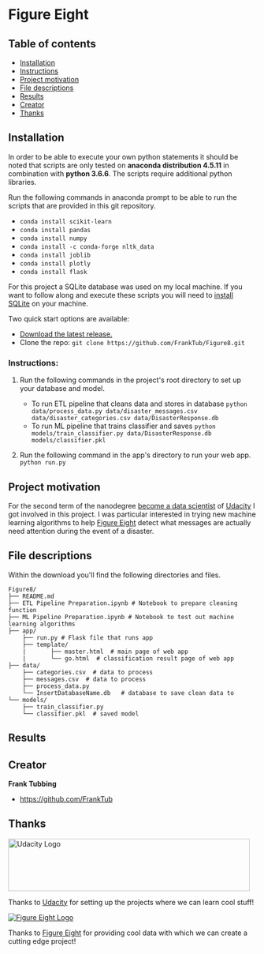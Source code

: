 # Figure Eight

## Table of contents

- [Installation](#installation)
- [Instructions](#instructions)
- [Project motivation](#project-motivation)
- [File descriptions](#file-descriptions)
- [Results](#results)
- [Creator](#creator)
- [Thanks](#thanks)


## Installation

In order to be able to execute your own python statements it should be noted that scripts are only tested on **anaconda distribution 4.5.11** in combination with **python 3.6.6**. The scripts require additional python libraries.

Run the following commands in anaconda prompt to be able to run the scripts that are provided in this git repository.
- `conda install scikit-learn`
- `conda install pandas`
- `conda install numpy`
- `conda install -c conda-forge nltk_data`
- `conda install joblib`
- `conda install plotly`
- `conda install flask`

For this project a SQLite database was used on my local machine. If you want to follow along and execute these scripts you will need to [install SQLite](http://www.sqlitetutorial.net/download-install-sqlite/) on your machine.

Two quick start options are available:
- [Download the latest release.](https://github.com/FrankTub/Figure8/zipball/master/)
- Clone the repo: `git clone https://github.com/FrankTub/Figure8.git`

### Instructions:
1. Run the following commands in the project's root directory to set up your database and model.

    - To run ETL pipeline that cleans data and stores in database
        `python data/process_data.py data/disaster_messages.csv data/disaster_categories.csv data/DisasterResponse.db`
    - To run ML pipeline that trains classifier and saves
        `python models/train_classifier.py data/DisasterResponse.db models/classifier.pkl`

2. Run the following command in the app's directory to run your web app.
    `python run.py`

## Project motivation
For the second term of the nanodegree [become a data scientist](https://eu.udacity.com/course/data-scientist-nanodegree--nd025) of [Udacity](https://eu.udacity.com/) I got involved in this project. I was particular interested in trying new machine learning algorithms to help [Figure Eight](https://www.figure-eight.com/) detect what messages are actually need attention during the event of a disaster.  

## File descriptions

Within the download you'll find the following directories and files.

```text
Figure8/
├── README.md
├── ETL Pipeline Preparation.ipynb # Notebook to prepare cleaning function
├── ML Pipeline Preparation.ipynb # Notebook to test out machine learning algorithms
├── app/
    ├──	run.py # Flask file that runs app
    ├── template/
    |       ├──	master.html  # main page of web app
    |       └── go.html  # classification result page of web app  
├── data/
    ├── categories.csv  # data to process
    ├──	messages.csv  # data to process
    ├── process_data.py
    └── InsertDatabaseName.db   # database to save clean data to
└── models/
    ├── train_classifier.py
    └──	classifier.pkl  # saved model
```

## Results


## Creator

**Frank Tubbing**

- <https://github.com/FrankTub>


## Thanks

<a href="https://eu.udacity.com/">
  <img src="https://eu.udacity.com/assets/iridium/images/core/header/udacity-wordmark.svg" alt="Udacity Logo" width="490" height="106">
</a>

Thanks to [Udacity](https://eu.udacity.com/) for setting up the projects where we can learn cool stuff!

<a href="https://www.figure-eight.com/">
  <img src="https://upload.wikimedia.org/wikipedia/en/a/a6/Attached_to_figure-eight-dot-com.png" alt="Figure Eight Logo">
</a>

Thanks to [Figure Eight](https://www.figure-eight.com/) for providing cool data with which we can create a cutting edge project!
